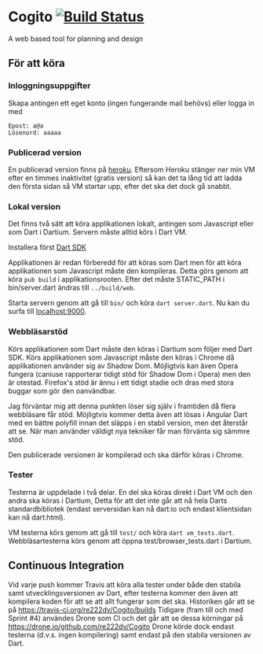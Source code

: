 Cogito [![Build Status](https://travis-ci.org/re222dv/Cogito.svg?branch=master)](https://travis-ci.org/re222dv/Cogito)
======

A web based tool for planning and design

## För att köra
### Inloggningsuppgifter
Skapa antingen ett eget konto (ingen fungerande mail behövs) eller logga in med

    Epost: a@a
    Lösenord: aaaaa

### Publicerad version
En publicerad version finns på [heroku](http://re222dv-cogito.herokuapp.com/). Eftersom Heroku
stänger ner min VM efter en timmes inaktivitet (gratis version) så kan det ta lång tid att ladda
den första sidan så VM startar upp, efter det ska det dock gå snabbt.

### Lokal version
Det finns två sätt att köra applikationen lokalt, antingen som Javascript eller som Dart i Dartium.
Servern måste alltid körs i Dart VM.

Installera först [Dart SDK](https://www.dartlang.org/tools/download.html)

Applikationen är redan förberedd för att köras som Dart men för att köra applikationen som Javascript
måste den kompileras. Detta görs genom att köra `pub build` i applikationsrooten. Efter det måste
STATIC_PATH i bin/server.dart ändras till `../build/web`.

Starta servern genom att gå till `bin/` och köra `dart server.dart`. Nu kan du surfa till
[localhost:9000](http://localhost:9000). 

### Webbläsarstöd
Körs applikationen som Dart måste den köras i Dartium som följer med Dart SDK.
Körs applikationen som Javascript måste den köras i Chrome då applikationen använder sig av Shadow Dom.
Möjligtvis kan även Opera fungera (caniuse rapporterar tidigt stöd för Shadow Dom i Opera) men den är
otestad. Firefox's stöd är ännu i ett tidigt stadie och dras med stora buggar som gör den oanvändbar.

Jag förväntar mig att denna punkten löser sig själv i framtiden då flera webbläsare får stöd. Möjligtvis
kommer detta även att lösas i Angular Dart med en bättre polyfill innan det släpps i en stabil version,
men det återstår att se. När man använder väldigt nya tekniker får man förvänta sig sämmre stöd.

Den publicerade versionen är kompilerad och ska därför köras i Chrome.

### Tester
Testerna är uppdelade i två delar. En del ska köras direkt i Dart VM och den andra ska köras i Dartium,
Detta för att det inte går att nå hela Darts standardbibliotek (endast serversidan kan nå dart:io och
endast klientsidan kan nå dart:html).

VM testerna körs genom att gå till `test/` och köra `dart vm_tests.dart`. Webbläsartesterna körs genom
att öppna test/browser_tests.dart i Dartium.

## Continuous Integration
Vid varje push kommer Travis att köra alla tester under både den stabila samt utvecklingsversionen
av Dart, efter testerna kommer den även att kompilera koden för att se att allt fungerar som det ska.
Historiken går att se på https://travis-ci.org/re222dv/Cogito/builds
Tidigare (fram till och med Sprint #4) användes Drone som CI och det går att se dessa körningar på
https://drone.io/github.com/re222dv/Cogito
Drone körde dock endast testerna (d.v.s. ingen kompilering) samt endast på den stabila versionen av Dart.
